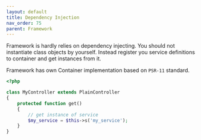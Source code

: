 ```yaml
---
layout: default
title: Dependency Injection
nav_order: 75
parent: Framework
---
```


Framework is hardly relies on dependency injecting.
You should not instantiate class objects by yourself.
Instead register you service definitions to container and get instances from it.

Framework has own Container implementation based on `PSR-11` standard.

```php
<?php

class MyController extends PlainController
{
    protected function get()
    {
        // get instance of service
        $my_service = $this->s('my_service');
    }
}
```